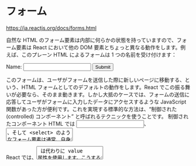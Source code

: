 # フォーム

https://ja.reactjs.org/docs/forms.html

自然な HTML のフォーム要素は内部に何らかの状態を持っていますので、フォーム要素は React において他の DOM 要素とちょっと異なる動作をします。例えば、このプレーン HTML によるフォームは 1 つの名前を受け付けます：
<form>
  <label>
    Name:
    <input type="text" name="name" />
  </label>
  <input type="submit" value="Submit" />
</form>
このフォームは、ユーザがフォームを送信した際に新しいページに移動する、という、HTML フォームとしてのデフォルトの動作をします。React でこの振る舞いが必要なら、そのまま動きます。しかし大抵のケースでは、フォームの送信に応答してユーザがフォームに入力したデータにアクセスするような JavaScript 関数があった方が便利です。これを実現する標準的な方法は、“制御された (controlled) コンポーネント” と呼ばれるテクニックを使うことです。
制御されたコンポーネント
HTML では <input>、<textarea>、そして <select> のようなフォーム要素は通常、自身で状態を保持しており、ユーザの入力に基づいてそれを更新します。React では、変更されうる状態は通常はコンポーネントの state プロパティに保持され、setState() 関数でのみ更新されます。
React の state を “信頼できる唯一の情報源 (single source of truth)” とすることで、上述の 2 つの状態を結合させることができます。そうすることで、フォームをレンダーしている React コンポーネントが、後続するユーザ入力でフォームで起きることも制御できるようになります。このような方法で React によって値が制御される入力フォーム要素は「制御されたコンポーネント」と呼ばれます。
例えば、前述のフォームの例において、フォーム送信時に名前をログに残すようにしたい場合、フォームを制御されたコンポーネントとして書くことができます：
class NameForm extends React.Component {
  constructor(props) {
    super(props);
    this.state = {value: ''};

    this.handleChange = this.handleChange.bind(this);
    this.handleSubmit = this.handleSubmit.bind(this);
  }

  handleChange(event) {
    this.setState({value: event.target.value});
  }

  handleSubmit(event) {
    alert('A name was submitted: ' + this.state.value);
    event.preventDefault();
  }

  render() {
    return (
      <form onSubmit={this.handleSubmit}>
        <label>
          Name:
          <input type="text" value={this.state.value} onChange={this.handleChange} />
        </label>
        <input type="submit" value="Submit" />
      </form>
    );
  }
}
Try it on CodePen
フォーム要素の value 属性が設定されているので、表示される値は常に this.state.value となり、React の state が信頼できる情報源となります。handleChange はキーストロークごとに実行されて React の state を更新するので、表示される値はユーザがタイプするたびに更新されます。
制御されたコンポーネントを使うと、ユーザ入力の値は常に React の state によって制御されるようになります。これによりタイプするコード量は少し増えますが、その値を他の UI 要素に渡したり、他のイベントハンドラからリセットしたりできるようになります。
textarea タグ
HTML では、<textarea> 要素はテキストを子要素として定義します。
<textarea>
  Hello there, this is some text in a text area
</textarea>
React では、<textarea> は代わりに value 属性を使用します。こうすることで、<textarea> を使用するフォームは単一行の入力フォームと非常に似た書き方ができるようになります：
class EssayForm extends React.Component {
  constructor(props) {
    super(props);
    this.state = {
      value: 'Please write an essay about your favorite DOM element.'
    };

    this.handleChange = this.handleChange.bind(this);
    this.handleSubmit = this.handleSubmit.bind(this);
  }

  handleChange(event) {
    this.setState({value: event.target.value});
  }

  handleSubmit(event) {
    alert('An essay was submitted: ' + this.state.value);
    event.preventDefault();
  }

  render() {
    return (
      <form onSubmit={this.handleSubmit}>
        <label>
          Essay:
          <textarea value={this.state.value} onChange={this.handleChange} />
        </label>
        <input type="submit" value="Submit" />
      </form>
    );
  }
}
this.state.value がコンストラクタで初期化されているので、テキストエリアには始めからテキストが入っていることに注意してください。
select タグ
HTML では、<select> はドロップダウンリストを作成します。例えばこの HTML は味についてのドロップダウンリストを作成しています：
<select>
  <option value="grapefruit">Grapefruit</option>
  <option value="lime">Lime</option>
  <option selected value="coconut">Coconut</option>
  <option value="mango">Mango</option>
</select>
selected 属性があるため Coconut オプションが最初に選択されていることに注意してください。この selected 属性の代わりに React は value 属性を親の select タグで使用します。一箇所で更新すればよいだけなので、制御されたコンポーネントを使う場合にはこちらがより便利です。 例えば：
class FlavorForm extends React.Component {
  constructor(props) {
    super(props);
    this.state = {value: 'coconut'};

    this.handleChange = this.handleChange.bind(this);
    this.handleSubmit = this.handleSubmit.bind(this);
  }

  handleChange(event) {
    this.setState({value: event.target.value});
  }

  handleSubmit(event) {
    alert('Your favorite flavor is: ' + this.state.value);
    event.preventDefault();
  }

  render() {
    return (
      <form onSubmit={this.handleSubmit}>
        <label>
          Pick your favorite flavor:
          <select value={this.state.value} onChange={this.handleChange}>
            <option value="grapefruit">Grapefruit</option>
            <option value="lime">Lime</option>
            <option value="coconut">Coconut</option>
            <option value="mango">Mango</option>
          </select>
        </label>
        <input type="submit" value="Submit" />
      </form>
    );
  }
}
Try it on CodePen
全体的に見て <input type="text">、<textarea>、そして <select> が非常に似た動作をするようになっています。これらはすべて、制御されたコンポーネントを実装する時に使うことができる value 属性を受け取ります。
補足
value 属性に配列を渡すことで、select タグ内の複数のオプションを選択することができます：
<select multiple={true} value={['B', 'C']}>
file input タグ
HTML では、<input type="file"> によってユーザにデバイス内の 1 つ以上のファイルを選ばせて、それをサーバにアップロードしたり File API を使って JavaScript で操作したりすることができます。
<input type="file" />
この値は読み取り専用ですので、これは非制御コンポーネントになります。このドキュメントの後の方で、他の非制御コンポーネントと併せて説明しています。
複数の入力の処理
複数の制御された input 要素を処理する必要がある場合、それぞれの入力要素に name 属性を追加すれば、ハンドラ関数に event.target.name に基づいて処理を選択させるようにできます。
例えば：
class Reservation extends React.Component {
  constructor(props) {
    super(props);
    this.state = {
      isGoing: true,
      numberOfGuests: 2
    };

    this.handleInputChange = this.handleInputChange.bind(this);
  }

  handleInputChange(event) {
    const target = event.target;
    const value = target.name === 'isGoing' ? target.checked : target.value;
    const name = target.name;

    this.setState({
      [name]: value
    });
  }

  render() {
    return (
      <form>
        <label>
          Is going:
          <input
            name="isGoing"
            type="checkbox"
            checked={this.state.isGoing}
            onChange={this.handleInputChange} />
        </label>
        <br />
        <label>
          Number of guests:
          <input
            name="numberOfGuests"
            type="number"
            value={this.state.numberOfGuests}
            onChange={this.handleInputChange} />
        </label>
      </form>
    );
  }
}
Try it on CodePen
渡された入力名に対応する state のキーを更新するのに用いた ES6 の computed property name 構文の使い方に注意してください：
this.setState({
  [name]: value
});
これは以下の ES5 のコードと同等です：
var partialState = {};
partialState[name] = value;
this.setState(partialState);
また、setState() は自動的に部分的な state を現在の state にマージするので、変更された部分のみで呼び出せば大丈夫です。
制御された入力における null 値
制御されたコンポーネントで value プロパティに値を指定することで、変更させたくない場合にユーザが値を変更できないようになります。もしも value を指定したのに入力フィールドが依然変更可能であるという場合は、value を誤って undefined もしくは null に設定してしまったのかもしれません。
以下のコードでこれを示しています。（入力フィールドは最初はロックされていますが、短い遅延の後に編集可能になります）
ReactDOM.render(<input value="hi" />, mountNode);

setTimeout(function() {
  ReactDOM.render(<input value={null} />, mountNode);
}, 1000);
制御されたコンポーネントの代替手段
制御されたコンポーネントは、あらゆる種類のデータの変更に対してイベントハンドラを書き、あらゆる入力状態を React コンポーネントに通してやる必要があるため、時としてうんざりすることがあります。このことは既存のコードベースを React に変換する場合や、React アプリケーションを非 React のライブラリと統合する場合に、特に問題化します。これらの状況においては、入力フォームを実装する代替手段である非制御コンポーネントを検討してみてください。
本格的なソリューション
入力値のバリデーション、訪問済みフィールドの追跡やフォーム送信を含む完全なソリューションをお探しの場合は、Formik が人気のある選択肢のひとつです。しかしながらこれは制御されたコンポーネントや state の管理と同じ原理で作成されていますので、これらについて学ぶことを無視しないようにしましょう。
このページを編集する

INSTALLATION

MAIN CONCEPTS
1. Hello World
2. JSX の導入
3. 要素のレンダー
4. コンポーネントと props
5. state とライフサイクル
6. イベント処理
7. 条件付きレンダー
8. リストと key
9. フォーム
10. state のリフトアップ
11. コンポジション vs 継承
12. React の流儀

ADVANCED GUIDES

API REFERENCE

HOOKS

TESTING

CONCURRENT MODE (EXPERIMENTAL)

CONTRIBUTING

FAQ
前の記事
リストと key
次の記事
state のリフトアップ
ドキュメント
Installation
Main Concepts
Advanced Guides
API Reference
Hooks
Testing
Concurrent Mode (Experimental)
Contributing
FAQ
チャンネル
GitHub
Stack Overflow
Discussion Forums
Reactiflux Chat
DEV Community
Facebook
Twitter
コミュニティ
Code of Conduct
Community Resources
その他
チュートリアル
ブログ
謝辞
React Native
Facebook Open Source
Copyright © 2020 Facebook Inc.
Navigated to フォーム
